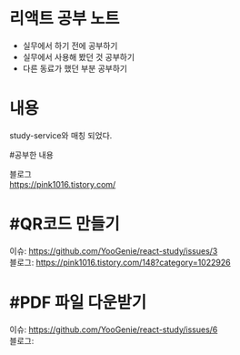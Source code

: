 # **리액트 공부 노트**
- 실무에서 하기 전에 공부하기
- 실무에서 사용해 봤던 것 공부하기
- 다른 동료가 했던 부분 공부하기

# 내용
study-service와 매칭 되었다.

#공부한 내용

블로그 <br>
https://pink1016.tistory.com/

# #QR코드 만들기
이슈: https://github.com/YooGenie/react-study/issues/3 <br>
블로그: https://pink1016.tistory.com/148?category=1022926

# #PDF 파일 다운받기
이슈: https://github.com/YooGenie/react-study/issues/6 <br>
블로그:

